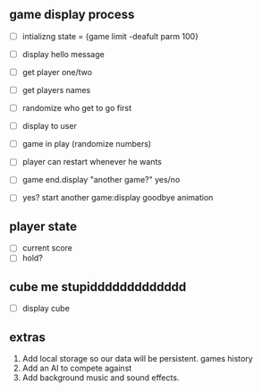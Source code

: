 ## game display process 
- [ ] intializng state = {game limit -deafult parm 100}
- [ ] display hello message
- [ ] get player one/two
- [ ] get players names
- [ ] randomize who get to go first
- [ ] display to user
- [ ] game in play (randomize numbers) 
- [ ] player can restart whenever he wants
- [ ] game end.display "another game?" yes/no
- [ ] yes? start another game:display goodbye animation


## player state
- [ ] current score
- [ ] hold?

## cube me stupiddddddddddddd
- [ ] display cube

## extras
 1. Add local storage so our data will be persistent. games history
 2. Add an AI to compete against
 3. Add background music and sound effects.
